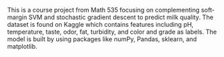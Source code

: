 This is a course project from Math 535 focusing on complementing soft-margin SVM and stochastic gradient descent to predict milk quality. The dataset is found on Kaggle which contains features including pH, temperature, taste, odor, fat, turbidity, and color and grade as labels. The model is built by using packages like numPy, Pandas, sklearn, and matplotlib.

